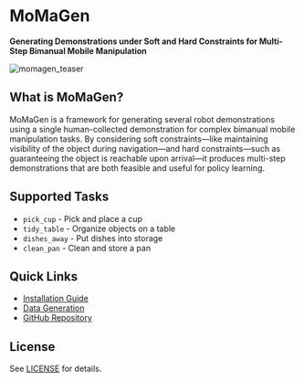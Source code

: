 # MoMaGen

**Generating Demonstrations under Soft and Hard Constraints for Multi-Step Bimanual Mobile Manipulation**

![momagen_teaser](https://github.com/user-attachments/assets/278f7c1c-1d73-47c0-942c-e70115875eb4)

## What is MoMaGen?

MoMaGen is a framework for generating several robot demonstrations using a single human-collected demonstration for complex bimanual mobile manipulation tasks. By considering soft constraints—like maintaining visibility of the object during navigation—and hard constraints—such as guaranteeing the object is reachable upon arrival—it produces multi-step demonstrations that are both feasible and useful for policy learning.

## Supported Tasks

- `pick_cup` - Pick and place a cup
- `tidy_table` - Organize objects on a table
- `dishes_away` - Put dishes into storage
- `clean_pan` - Clean and store a pan

## Quick Links

- [Installation Guide](installation.md)
- [Data Generation](./tutorials/generating-data.md)
- [GitHub Repository](https://github.com/ChengshuLi/MoMaGen)

## License

See [LICENSE](https://github.com/ChengshuLi/MoMaGen/blob/main/LICENSE) for details.
